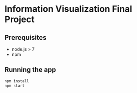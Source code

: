 # Information Visualization Final Project

## Prerequisites
- node.js > 7
- npm

## Running the app

```sh
npm install
npm start
```
